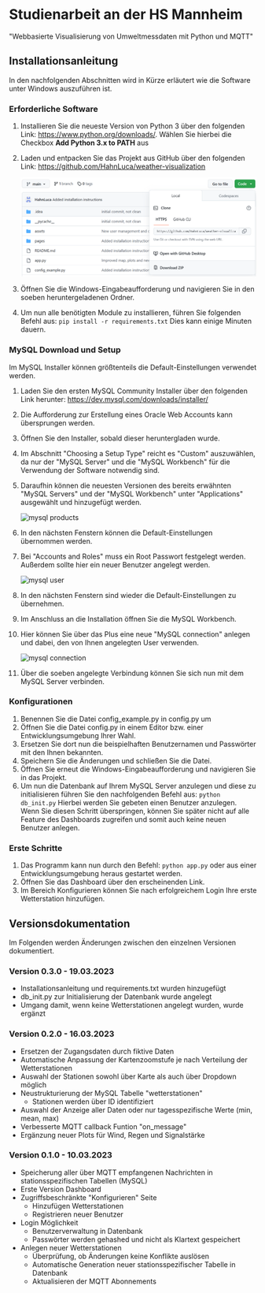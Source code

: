 # Studienarbeit an der HS Mannheim

"Webbasierte Visualisierung von Umweltmessdaten mit Python und MQTT"

## Installationsanleitung

In den nachfolgenden Abschnitten wird in Kürze erläutert wie die Software unter Windows auszuführen ist.

### Erforderliche Software

1. Installieren Sie die neueste Version von Python 3 über den folgenden Link:
   https://www.python.org/downloads/. Wählen Sie hierbei die Checkbox **Add Python 3.x to PATH** aus
2. Laden und entpacken Sie das Projekt aus GitHub über den folgenden Link:
   https://github.com/HahnLuca/weather-visualization  

    ![project download](project_download.png)  

3. Öffnen Sie die Windows-Eingabeaufforderung und navigieren Sie in den soeben heruntergeladenen Ordner.
4. Um nun alle benötigten Module zu installieren, führen Sie folgenden Befehl aus: 
   ```pip install -r requirements.txt``` Dies kann einige Minuten dauern.

### MySQL Download und Setup

Im MySQL Installer können größtenteils die Default-Einstellungen verwendet werden.

1. Laden Sie den ersten MySQL Community Installer über den folgenden Link herunter:
   https://dev.mysql.com/downloads/installer/
2. Die Aufforderung zur Erstellung eines Oracle Web Accounts kann übersprungen werden.
3. Öffnen Sie den Installer, sobald dieser heruntergladen wurde.
4. Im Abschnitt "Choosing a Setup Type" reicht es "Custom" auszuwählen, da nur der "MySQL Server" und
   die "MySQL Workbench" für die Verwendung der Software notwendig sind.
5. Daraufhin können die neuesten Versionen des bereits erwähnten "MySQL Servers" und der "MySQL Workbench"
   unter "Applications" ausgewählt und hinzugefügt werden.  

    ![mysql products](mysql_products.png)  

6. In den nächsten Fenstern können die Default-Einstellungen übernommen werden.
7. Bei "Accounts and Roles" muss ein Root Passwort festgelegt werden.
   Außerdem sollte hier ein neuer Benutzer angelegt werden.  

    ![mysql user](mysql_user.png)  

8. In den nächsten Fenstern sind wieder die Default-Einstellungen zu übernehmen.
9. Im Anschluss an die Installation öffnen Sie die MySQL Workbench.
10. Hier können Sie über das Plus eine neue "MySQL connection" anlegen 
    und dabei, den von Ihnen angelegten User verwenden.  

    ![mysql connection](mysql_con.png)  

11. Über die soeben angelegte Verbindung können Sie sich nun mit dem MySQL Server verbinden.

### Konfigurationen

1. Benennen Sie die Datei config_example.py in config.py um
2. Öffnen Sie die Datei config.py in einem Editor bzw. einer Entwicklungsumgebung Ihrer Wahl.
3. Ersetzen Sie dort nun die beispielhaften Benutzernamen und Passwörter mit den Ihnen bekannten.
4. Speichern Sie die Änderungen und schließen Sie die Datei. 
5. Öffnen Sie erneut die Windows-Eingabeaufforderung und navigieren Sie in das Projekt. 
6. Um nun die Datenbank auf Ihrem MySQL Server anzulegen und diese zu initialisieren
   führen Sie den nachfolgenden Befehl aus: ```python db_init.py```
   Hierbei werden Sie gebeten einen Benutzer anzulegen. Wenn Sie diesen Schritt überspringen, können Sie später 
   nicht auf alle Feature des Dashboards zugreifen und somit auch keine neuen Benutzer anlegen.

### Erste Schritte

1. Das Programm kann nun durch den Befehl: ```python app.py``` 
   oder aus einer Entwicklungsumgebung heraus gestartet werden.
2. Öffnen Sie das Dashboard über den erscheinenden Link.
3. Im Bereich Konfigurieren können Sie nach erfolgreichem Login Ihre erste Wetterstation hinzufügen.


## Versionsdokumentation

Im Folgenden werden Änderungen zwischen den einzelnen Versionen dokumentiert.

### Version 0.3.0 - 19.03.2023

* Installationsanleitung und requirements.txt wurden hinzugefügt
* db_init.py zur Initialisierung der Datenbank wurde angelegt
* Umgang damit, wenn keine Wetterstationen angelegt wurden, wurde ergänzt

### Version 0.2.0 - 16.03.2023

* Ersetzen der Zugangsdaten durch fiktive Daten
* Automatische Anpassung der Kartenzoomstufe je nach Verteilung der Wetterstationen
* Auswahl der Stationen sowohl über Karte als auch über Dropdown möglich
* Neustrukturierung der MySQL Tabelle "wetterstationen"
    * Stationen werden über ID identifiziert
* Auswahl der Anzeige aller Daten oder nur tagesspezifische Werte (min, mean, max)
* Verbesserte MQTT callback Funtion "on_message"
* Ergänzung neuer Plots für Wind, Regen und Signalstärke

### Version 0.1.0 - 10.03.2023

* Speicherung aller über MQTT empfangenen Nachrichten in stationsspezifischen Tabellen (MySQL)
* Erste Version Dashboard
* Zugriffsbeschränkte "Konfigurieren" Seite
    * Hinzufügen Wetterstationen
    * Registrieren neuer Benutzer
* Login Möglichkeit
    * Benutzerverwaltung in Datenbank
    * Passwörter werden gehashed und nicht als Klartext gespeichert
* Anlegen neuer Wetterstationen
    * Überprüfung, ob Änderungen keine Konflikte auslösen
    * Automatische Generation neuer stationsspezifischer Tabelle in Datenbank
    * Aktualisieren der MQTT Abonnements
    